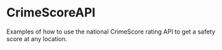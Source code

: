 CrimeScoreAPI
=============

Examples of how to use the national CrimeScore rating API to get a safety score at any location.
